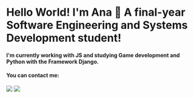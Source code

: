 <h1>Hello World! I'm Ana 👋 A final-year Software Engineering and Systems Development student!</h1> 

</div>
<h4>I'm currently working with JS and studying Game development and Python with the Framework Django.</h4>

<h4>You can contact me:</h4>
<div> 
  <a href = "mailto:anastralioti@gmail.com" target="_blank"><img src="https://img.shields.io/badge/-Gmail-%23333?style=for-the-badge&logo=gmail&logoColor=white"></a>
  <a href="https://www.linkedin.com/in/anastralioti" target="_blank"><img src="https://img.shields.io/badge/-LinkedIn-%230077B5?style=for-the-badge&logo=linkedin&logoColor=white"></a> 
</div>


